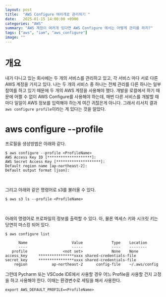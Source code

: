 ```yaml
---
layout: post
title:  "AWS Configure 여러개로 관리하기 "
date:   2025-01-15 14:00:00 +0900
categories: "AWS"
summary: "AWS 계정이 여러개 있다면 AWS Configure 에서는 어떻게 관리를 하지?"
tags: ["aws", "iam", "aws_configure"]
image: ""
---
```


# 개요

내가 다니고 있는 회사에는 두 개의 서비스를 관리하고 있고, 각 서비스 마다 서로 다른 AWS 계정을 가지고 있다.
나는 두 개의 서비스 중 하나는 전체 관리를 다른 하나는 일부 참여를 하고 있기 때문에 두 개의 AWS 계정을 사용해야 했다.
개발을 로컬에서 하기 때문에 어쩔 수 없이 AWS Configure를 사용해야 하는데, 매번 다른 서비스를 개발할 때마다 일일이 AWS 정보를 입력해야 하는게 여간 귀찮은게 아니다. 
그래서 리서치 결과 `aws configure profile`이라는 게 있다는 것을 알았다.

# aws configure --profile

프로필을 생성방법은 아래와 같다.

```shell
$ aws configure --profile <ProfileName>
AWS Access Key ID [********************]:
AWS Secret Access Key [********************]:
Default region name [ap-northeast-2]:
Default output format [json]:
```

<br>

그리고 아래와 같은 명령어로 s3를 불러올 수 있다.
```shell
$ aws s3 ls --profile <ProfileName>
```

<br>

아래의 명령어로 프로파일의 정보를 출력할 수 있다. 아, 물론 엑세스 키와 시크릿 키는 당연히 마스킹 되어 있다.

```
$ aws configure list

      Name                    Value             Type    Location
      ----                    -----             ----    --------
   profile                <not set>             None    None
access_key     ****************xxxx shared-credentials-file    
secret_key     ****************xxxx shared-credentials-file    
    region           ap-northeast-2      config-file    ~/.aws/config
```


그런데 Pycharm 또는 VSCode IDE에서 사용할 경우 어느 Profile을 사용할 건지 고정을 하고 사용해야 한다. 이때는 환경변수로 세팅을 해서 사용한다.

```shell
export AWS_DEFAULT_PROFILE=<ProfileName>
```